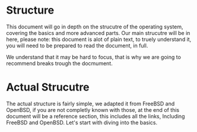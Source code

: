 # Structure

This document will go in depth on the strucutre of the operating system, covering the basics and more
advanced parts. Our main strucutre will be in here, please note: this document is alot of plain text, to 
truely understand it, you will need to be prepared to read the document, in full.

We understand that it may be hard to focus, that is why we are going to recommend breaks trough the docmument.

# Actual Strucutre

The actual structure is fairly simple, we adapted it from FreeBSD and OpenBSD, if you are not completly
known with those, at the end of this document will be a reference section, this includes all the links, 
Including FreeBSD and OpenBSD. Let's start with diving into the basics. 
